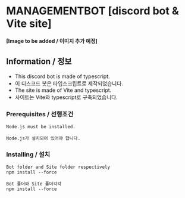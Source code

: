 # MANAGEMENTBOT [discord bot & Vite site]

**[Image to be added / 이미지 추가 예정]**  


## Information / 정보

 * This discord bot is made of typescript.
 * 이 디스코드 봇은 타입스크립트로 제작되었습니다.
 * The site is made of Vite and typescript.
 * 사이트는 Vite와 typescript로 구축되었습니다.

### Prerequisites / 선행조건

```
Node.js must be installed.

Node.js가 설치되어 있어야 합니다.
```

### Installing / 설치

```
Bot folder and Site folder respectively
npm install --force

Bot 폴더와 Site 폴더각각
npm install --force
```
